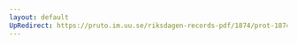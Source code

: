 ```yaml
---
layout: default
UpRedirect: https://pruto.im.uu.se/riksdagen-records-pdf/1874/prot-1874--ak--116/prot-1874--ak--116_001.pdf
---
```

